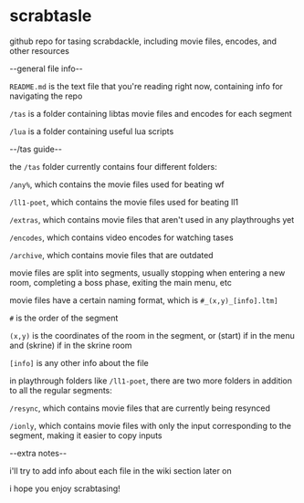 # scrabtasle
github repo for tasing scrabdackle, including movie files, encodes, and other resources

--general file info--

`README.md` is the text file that you're reading right now, containing info for navigating the repo

`/tas` is a folder containing libtas movie files and encodes for each segment

`/lua` is a folder containing useful lua scripts

--/tas guide--

the `/tas` folder currently contains four different folders:

`/any%`, which contains the movie files used for beating wf

`/ll1-poet`, which contains the movie files used for beating ll1

`/extras`, which contains movie files that aren't used in any playthroughs yet

`/encodes`, which contains video encodes for watching tases

`/archive`, which contains movie files that are outdated

movie files are split into segments, usually stopping when entering a new room, completing a boss phase, exiting the main menu, etc

movie files have a certain naming format, which is `#_(x,y)_[info].ltm]`

`#` is the order of the segment

`(x,y)` is the coordinates of the room in the segment, or (start) if in the menu and (skrine) if in the skrine room

`[info]` is any other info about the file

in playthrough folders like `/ll1-poet`, there are two more folders in addition to all the regular segments:

`/resync`, which contains movie files that are currently being resynced

`/ionly`, which contains movie files with only the input corresponding to the segment, making it easier to copy inputs

--extra notes--

i'll try to add info about each file in the wiki section later on

i hope you enjoy scrabtasing!
